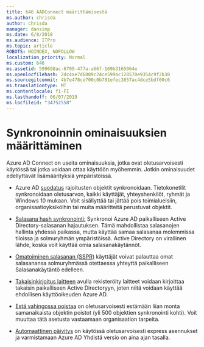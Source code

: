 ```yaml
---
title: 646 AADConnect määrittämisestä
ms.author: chrisda
author: chrisda
manager: dansimp
ms.date: 6/8/2018
ms.audience: ITPro
ms.topic: article
ROBOTS: NOINDEX, NOFOLLOW
localization_priority: Normal
ms.custom: 646
ms.assetid: 599698ac-6709-477a-a66f-169b3165064e
ms.openlocfilehash: 2dc4ae7d6809c24ce599ac128570e9354c9f2b30
ms.sourcegitcommit: 4b7e478ce700c0b781efec3857ac4dce5bdf00c6
ms.translationtype: MT
ms.contentlocale: fi-FI
ms.lasthandoff: 06/07/2019
ms.locfileid: "34752558"
---
```

# <a name="configure-sync-features"></a>Synkronoinnin ominaisuuksien määrittäminen

Azure AD Connect on useita ominaisuuksia, jotka ovat oletusarvoisesti käytössä tai jotka voidaan ottaa käyttöön myöhemmin. Jotkin ominaisuudet edellyttävät lisämäärityksiä ympäristöissä.

- Azure AD [suodatus](https://docs.microsoft.com/azure/active-directory/connect/active-directory-aadconnectsync-configure-filtering) rajoitusten objektit synkronoidaan. Tietokonetilit synkronoidaan oletusarvon, kaikki käyttäjät, yhteyshenkilöt, ryhmät ja Windows 10 mukaan. Voit sisällyttää tai jättää pois toimialueisiin, organisaatioyksiköihin tai muita määritteitä perustuvat objektit.

- [Salasana hash synkronointi:](https://docs.microsoft.com/azure/active-directory/connect/active-directory-aadconnectsync-implement-password-hash-synchronization) Synkronoi Azure AD paikalliseen Active Directory-salasanan hajautuksen. Tämä mahdollistaa salasanojen hallinta yhdessä paikassa, mutta käyttää samaa salasanaa molemmissa tiloissa ja solmuryhmän ympäristöissä. Active Directory on virallinen lähde, koska voit käyttää omia salasanakäytännöt.

- [Omatoiminen salasanan (SSPR)](https://docs.microsoft.com/azure/active-directory/authentication/quickstart-sspr) käyttäjät voivat palauttaa omat salasanansa solmuryhmässä otettaessa yhteyttä paikalliseen Salasanakäytäntö edelleen.

- [Takaisinkirjoitus laitteen](https://docs.microsoft.com/azure/active-directory/connect/active-directory-aadconnect-feature-device-writeback) avulla rekisteröity laitteet voidaan kirjoittaa takaisin paikalliseen Active Directoryyn, joten niitä voidaan käyttää ehdollisen käyttöoikeuden Azure AD.

- [Estä vahingossa poistaa](https://docs.microsoft.com/azure/active-directory/connect/active-directory-aadconnectsync-feature-prevent-accidental-deletes) on oletusarvoisesti estämään liian monta samanaikaista objektin poistot (yli 500 objektien synkronointi kohti). Voit muuttaa tätä asetusta vastaamaan organisaation tarpeita.

- [Automaattinen päivitys](https://docs.microsoft.com/azure/active-directory/connect/active-directory-aadconnect-feature-automatic-upgrade) on käytössä oletusarvoisesti express asennukset ja varmistamaan Azure AD Yhdistä versio on aina ajan tasalla.
